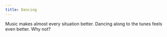```yaml
---
title: Dancing
---
```

Music makes almost every situation better. Dancing along to the tunes feels even better. Why not?

